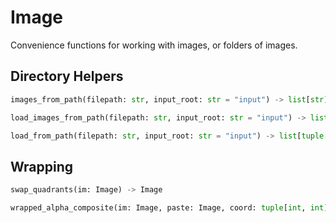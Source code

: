 # Image

Convenience functions for working with images, or folders of images.

## Directory Helpers

```python
images_from_path(filepath: str, input_root: str = "input") -> list[str]
```

```python
load_images_from_path(filepath: str, input_root: str = "input") -> list[Image]
```

```python
load_from_path(filepath: str, input_root: str = "input") -> list[tuple[str, Image]]
```

## Wrapping

```python
swap_quadrants(im: Image) -> Image
```

```python
wrapped_alpha_composite(im: Image, paste: Image, coord: tuple[int, int]) -> Image
```
